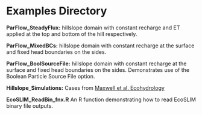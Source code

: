 Examples Directory
==================

**ParFlow_SteadyFlux:**  hillslope domain with constant recharge and ET applied at the top and bottom of the hill respectively.

**ParFlow_MixedBCs:**  hillslope domain with constant recharge at the surface and fixed head boundaries on the sides.

**ParFlow_BoolSourceFile:**  hillslope domain with constant recharge at the surface and fixed head boundaries on the sides. Demonstrates use of the Boolean Particle Source File option.

**Hillslope_Simulations:**
Cases from [Maxwell et al. Ecohydrology](https://doi.org/10.1002/eco.2042)

**EcoSLIM_ReadBin_fnx.R**
An R function demonstrating how to read EcoSLIM binary file outputs. 
